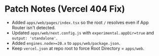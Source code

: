 # Patch Notes (Vercel 404 Fix)

- Added `apps/web/pages/index.tsx` so the root `/` resolves even if App Router isn't detected.
- Updated `apps/web/next.config.js` with `experimental.appDir=true` and `output: 'standalone'`.
- Added `engines.node>=20.x` to `apps/web/package.json`.
- Keep `vercel.json` at repo root to force Root Directory = `apps/web`.
